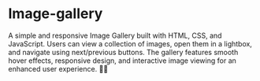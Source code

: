 # Image-gallery
A simple and responsive Image Gallery built with HTML, CSS, and JavaScript. Users can view a collection of images, open them in a lightbox, and navigate using next/previous buttons. The gallery features smooth hover effects, responsive design, and interactive image viewing for an enhanced user experience. 🚀📸

